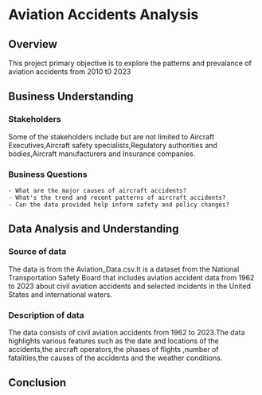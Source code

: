 # Aviation Accidents Analysis
## Overview
This project primary objective is to explore the patterns and prevalance of aviation accidents from 2010 t0 2023
## Business Understanding
### Stakeholders
Some of the stakeholders include but are not limited to Aircraft Executives,Aircraft safety specialists,Regulatory authorities and bodies,Aircraft manufacturers and Insurance companies.
### Business Questions
    - What are the major causes of aircraft accidents?
    - What's the trend and recent patterns of aircraft accidents?
    - Can the data provided help inform safety and policy changes?
## Data Analysis and Understanding
### Source of data
The data is from the Aviation_Data.csv.It is a dataset from the National Transportation Safety Board that includes aviation accident data from 1962 to 2023 about civil aviation accidents and selected incidents in the United States and international waters.
### Description of data
The data consists of civil aviation accidents from 1962 to 2023.The data highlights various features such as the date and locations of the accidents,the aircraft operators,the phases of flights ,number of fatalities,the causes of the accidents and the weather conditions.
## Conclusion



